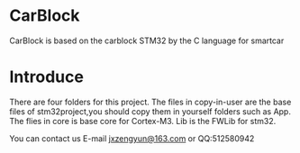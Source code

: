 # CarBlock
CarBlock is based on the carblock STM32 by the C language for smartcar
# Introduce
There are four folders for this project.
The files in copy-in-user are the base files of stm32project,you should copy them in yourself folders such as App.
The flies in core is base core for Cortex-M3.
Lib is the FWLib for stm32.


You can contact us E-mail jxzengyun@163.com or QQ:512580942

